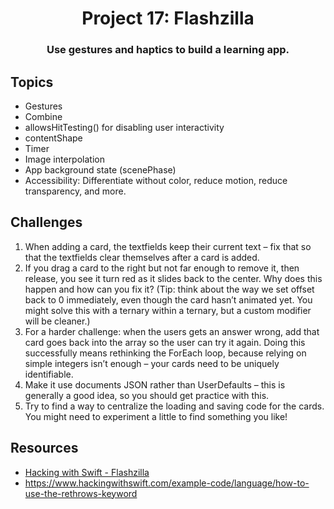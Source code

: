 <div align="center">
  <h1>Project 17: Flashzilla</h1>
  <h3>Use gestures and haptics to build a learning app.</h3>
</div>

## Topics
 - Gestures
 - Combine
 - allowsHitTesting() for disabling user interactivity
 - contentShape
 - Timer
 - Image interpolation
 - App background state (scenePhase)
 - Accessibility: Differentiate without color, reduce motion, reduce transparency, and more. 

##  Challenges
1. When adding a card, the textfields keep their current text – fix that so that the textfields clear themselves after a card is added.
2. If you drag a card to the right but not far enough to remove it, then release, you see it turn red as it slides back to the center. Why does this happen and how can you fix it? (Tip: think about the way we set offset back to 0 immediately, even though the card hasn’t animated yet. You might solve this with a ternary within a ternary, but a custom modifier will be cleaner.)
3. For a harder challenge: when the users gets an answer wrong, add that card goes back into the array so the user can try it again. Doing this successfully means rethinking the ForEach loop, because relying on simple integers isn’t enough – your cards need to be uniquely identifiable.
4. Make it use documents JSON rather than UserDefaults – this is generally a good idea, so you should get practice with this.
5. Try to find a way to centralize the loading and saving code for the cards. You might need to experiment a little to find something you like!


## Resources
- [Hacking with Swift - Flashzilla](https://www.hackingwithswift.com/books/ios-swiftui/flashzilla-wrap-up)
- https://www.hackingwithswift.com/example-code/language/how-to-use-the-rethrows-keyword
